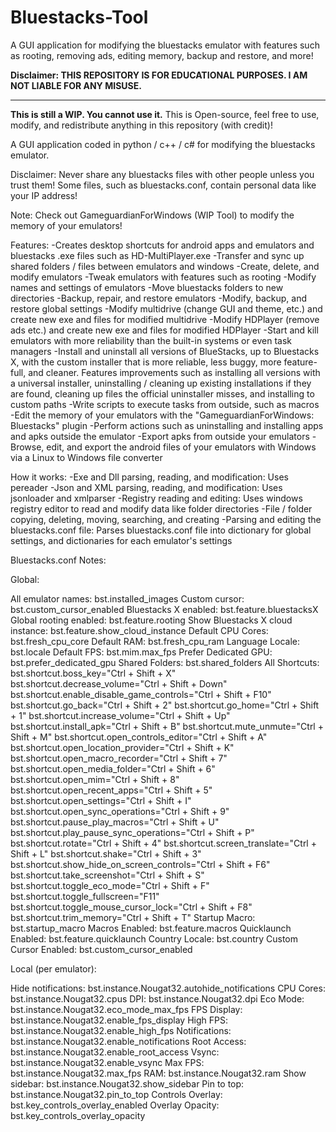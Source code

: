 # Bluestacks-Tool
A GUI application for modifying the bluestacks emulator with features such as rooting, removing ads, editing memory, backup and restore, and more!

**Disclaimer: THIS REPOSITORY IS FOR EDUCATIONAL PURPOSES. I AM NOT LIABLE FOR ANY MISUSE.**
__________________________________________________

**This is still a WIP. You cannot use it.**
This is Open-source, feel free to use, modify, and redistribute anything in this repository (with credit)!

A GUI application coded in python / c++ / c# for modifying the bluestacks emulator.

Disclaimer:
Never share any bluestacks files with other people unless you trust them! Some files, such as bluestacks.conf, contain personal data like your IP address!

Note:
Check out GameguardianForWindows (WIP Tool) to modify the memory of your emulators!

Features:
-Creates desktop shortcuts for android apps and emulators and bluestacks .exe files such as HD-MultiPlayer.exe
-Transfer and sync up shared folders / files between emulators and windows
-Create, delete, and modify emulators
-Tweak emulators with features such as rooting
-Modify names and settings of emulators
-Move bluestacks folders to new directories
-Backup, repair, and restore emulators
-Modify, backup, and restore global settings
-Modify multidrive (change GUI and theme, etc.) and create new exe and files for modified multidrive
-Modify HDPlayer (remove ads etc.) and create new exe and files for modified HDPlayer
-Start and kill emulators with more reliability than the built-in systems or even task managers
-Install and uninstall all versions of BlueStacks, up to Bluestacks X, with the custom installer that is more reliable, less buggy, more feature-full, and cleaner. Features improvements such as installing all versions with a universal installer, uninstalling / cleaning up existing installations if they are found, cleaning up files the official uninstaller misses, and installing to custom paths
-Write scripts to execute tasks from outside, such as macros
-Edit the memory of your emulators with the "GameguardianForWindows: Bluestacks" plugin
-Perform actions such as uninstalling and installing apps and apks outside the emulator
-Export apks from outside your emulators
-Browse, edit, and export the android files of your emulators with Windows via a Linux to Windows file converter

How it works:
-Exe and Dll parsing, reading, and modification: Uses pereader
-Json and XML parsing, reading, and modification: Uses jsonloader and xmlparser
-Registry reading and editing: Uses windows registry editor to read and modify data like folder directories
-File / folder copying, deleting, moving, searching, and creating
-Parsing and editing the bluestacks.conf file: Parses bluestacks.conf file into dictionary for global settings, and dictionaries for each emulator's settings

Bluestacks.conf Notes:

Global:

All emulator names:
bst.installed_images
Custom cursor:
bst.custom_cursor_enabled
Bluestacks X enabled:
bst.feature.bluestacksX
Global rooting enabled:
bst.feature.rooting
Show Bluestacks X cloud instance:
bst.feature.show_cloud_instance
Default CPU Cores:
bst.fresh_cpu_core
Default RAM:
bst.fresh_cpu_ram
Language Locale:
bst.locale
Default FPS:
bst.mim.max_fps
Prefer Dedicated GPU:
bst.prefer_dedicated_gpu
Shared Folders:
bst.shared_folders
All Shortcuts:
bst.shortcut.boss_key="Ctrl + Shift + X"
bst.shortcut.decrease_volume="Ctrl + Shift + Down"
bst.shortcut.enable_disable_game_controls="Ctrl + Shift + F10"
bst.shortcut.go_back="Ctrl + Shift + 2"
bst.shortcut.go_home="Ctrl + Shift + 1"
bst.shortcut.increase_volume="Ctrl + Shift + Up"
bst.shortcut.install_apk="Ctrl + Shift + B"
bst.shortcut.mute_unmute="Ctrl + Shift + M"
bst.shortcut.open_controls_editor="Ctrl + Shift + A"
bst.shortcut.open_location_provider="Ctrl + Shift + K"
bst.shortcut.open_macro_recorder="Ctrl + Shift + 7"
bst.shortcut.open_media_folder="Ctrl + Shift + 6"
bst.shortcut.open_mim="Ctrl + Shift + 8"
bst.shortcut.open_recent_apps="Ctrl + Shift + 5"
bst.shortcut.open_settings="Ctrl + Shift + I"
bst.shortcut.open_sync_operations="Ctrl + Shift + 9"
bst.shortcut.pause_play_macros="Ctrl + Shift + U"
bst.shortcut.play_pause_sync_operations="Ctrl + Shift + P"
bst.shortcut.rotate="Ctrl + Shift + 4"
bst.shortcut.screen_translate="Ctrl + Shift + L"
bst.shortcut.shake="Ctrl + Shift + 3"
bst.shortcut.show_hide_on_screen_controls="Ctrl + Shift + F6"
bst.shortcut.take_screenshot="Ctrl + Shift + S"
bst.shortcut.toggle_eco_mode="Ctrl + Shift + F"
bst.shortcut.toggle_fullscreen="F11"
bst.shortcut.toggle_mouse_cursor_lock="Ctrl + Shift + F8"
bst.shortcut.trim_memory="Ctrl + Shift + T"
Startup Macro:
bst.startup_macro
Macros Enabled:
bst.feature.macros
Quicklaunch Enabled:
bst.feature.quicklaunch
Country Locale:
bst.country
Custom Cursor Enabled:
bst.custom_cursor_enabled


Local (per emulator):

Hide notifications:
bst.instance.Nougat32.autohide_notifications
CPU Cores:
bst.instance.Nougat32.cpus
DPI:
bst.instance.Nougat32.dpi
Eco Mode:
bst.instance.Nougat32.eco_mode_max_fps
FPS Display:
bst.instance.Nougat32.enable_fps_display
High FPS:
bst.instance.Nougat32.enable_high_fps
Notifications:
bst.instance.Nougat32.enable_notifications
Root Access:
bst.instance.Nougat32.enable_root_access
Vsync:
bst.instance.Nougat32.enable_vsync
Max FPS:
bst.instance.Nougat32.max_fps
RAM:
bst.instance.Nougat32.ram
Show sidebar:
bst.instance.Nougat32.show_sidebar
Pin to top:
bst.instance.Nougat32.pin_to_top
Controls Overlay:
bst.key_controls_overlay_enabled
Overlay Opacity:
bst.key_controls_overlay_opacity
